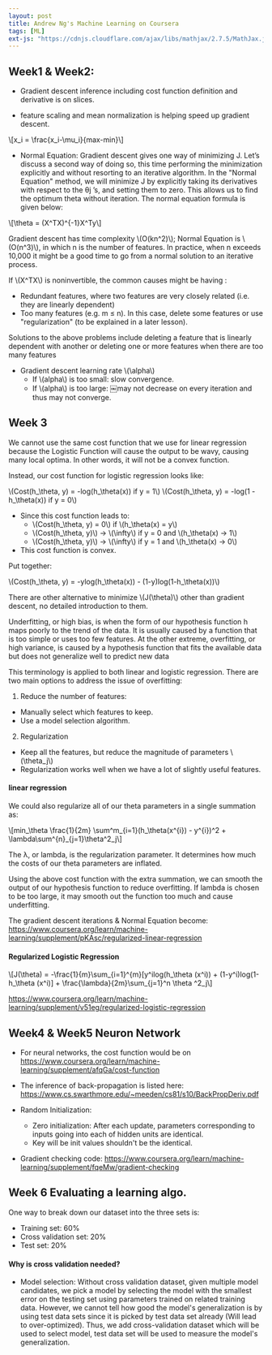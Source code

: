 ```yaml
---
layout: post
title: Andrew Ng's Machine Learning on Coursera
tags: [ML]
ext-js: "https://cdnjs.cloudflare.com/ajax/libs/mathjax/2.7.5/MathJax.js?config=TeX-MML-AM_CHTML"
---
```


## Week1 & Week2:

* Gradient descent inference including cost function definition and derivative is on slices. 

* feature scaling and mean normalization is helping speed up gradient descent. 

\\[x_i = \frac{x_i-\mu_i}{max-min}\\]

* Normal Equation: Gradient descent gives one way of minimizing J. Let’s discuss a second way of doing so, this time performing the minimization explicitly and without resorting to an iterative algorithm. In the "Normal Equation" method, we will minimize J by explicitly taking its derivatives with respect to the θj ’s, and setting them to zero. This allows us to find the optimum theta without iteration. The normal equation formula is given below:

\\[\theta = (X^TX)^{-1}X^Ty\\]

Gradient descent has time complexity \\(O(kn^2)\\); Normal Equation is \\(O(n^3)\\), in which n is the number of features. In practice, when n exceeds 10,000 it might be a good time to go from a normal solution to an iterative process.

If \\(X^TX\\) is noninvertible, the common causes might be having :

* Redundant features, where two features are very closely related (i.e. they are linearly dependent)
* Too many features (e.g. m ≤ n). In this case, delete some features or use "regularization" (to be explained in a later lesson).

Solutions to the above problems include deleting a feature that is linearly dependent with another or deleting one or more features when there are too many features

* Gradient descent learning rate \\(\alpha\\)
  * If \\(alpha\\) is too small: slow convergence.
  * If \\(alpha\\) is too large: ￼may not decrease on every iteration and thus may not converge.


## Week 3

We cannot use the same cost function that we use for linear regression because the Logistic Function will cause the output to be wavy, causing many local optima. In other words, it will not be a convex function.

Instead, our cost function for logistic regression looks like:

\\(Cost(h_\theta, y) = -log(h_\theta(x)) if y = 1\\)
\\(Cost(h_\theta, y) = -log(1 - h_\theta(x)) if y = 0\\)

* Since this cost function leads to: 
  * \\(Cost(h_\theta, y) = 0\\) if \\(h_\theta(x) = y\\)
  * \\(Cost(h_\theta, y)\\) -> \\(\infty\\) if y = 0 and \\(h_\theta(x) -> 1\\)
  * \\(Cost(h_\theta, y)\\) -> \\(\infty\\) if y = 1 and \\(h_\theta(x) -> 0\\)
* This cost function is convex. 

Put together: 

\\(Cost(h_\theta, y) = -ylog(h_\theta(x)) - (1-y)log(1-h_\theta(x))\\)

There are other alternative to minimize \\(J(\theta)\\) other than gradient descent, no detailed introduction to them. 

Underfitting, or high bias, is when the form of our hypothesis function h maps poorly to the trend of the data. It is usually caused by a function that is too simple or uses too few features. At the other extreme, overfitting, or high variance, is caused by a hypothesis function that fits the available data but does not generalize well to predict new data

This terminology is applied to both linear and logistic regression. There are two main options to address the issue of overfitting:

1) Reduce the number of features:
* Manually select which features to keep.
* Use a model selection algorithm.

2) Regularization
* Keep all the features, but reduce the magnitude of parameters \\(\theta_j\\)
* Regularization works well when we have a lot of slightly useful features.
 
#### linear regression
 
 We could also regularize all of our theta parameters in a single summation as:

\\[min_\theta \frac{1}{2m} \sum^m_{i=1}(h_\theta(x^{i}) - y^{i})^2 + \lambda\sum^{n}_{j=1}\theta^2_j\\]
 
The λ, or lambda, is the regularization parameter. It determines how much the costs of our theta parameters are inflated.

Using the above cost function with the extra summation, we can smooth the output of our hypothesis function to reduce overfitting. If lambda is chosen to be too large, it may smooth out the function too much and cause underfitting.

The gradient descent iterations & Normal Equation become: https://www.coursera.org/learn/machine-learning/supplement/pKAsc/regularized-linear-regression

#### Regularized Logistic Regression

\\[J(\theta) = -\frac{1}{m}\sum_{i=1}^{m}[y^ilog(h_\theta (x^i)) + (1-y^i)log(1-h_\theta (x^i)] + \frac{\lambda}{2m}\sum_{j=1}^n \theta ^2_j\\]

https://www.coursera.org/learn/machine-learning/supplement/v51eg/regularized-logistic-regression


## Week4 & Week5 Neuron Network

* For neural networks, the cost function would be on https://www.coursera.org/learn/machine-learning/supplement/afqGa/cost-function

* The inference of back-propagation is listed here: https://www.cs.swarthmore.edu/~meeden/cs81/s10/BackPropDeriv.pdf

* Random Initialization:
  * Zero initialization: After each update, parameters corresponding to inputs going into each of hidden units are identical. 
  * Key will be init values shouldn't be the identical. 
  
* Gradient checking code: https://www.coursera.org/learn/machine-learning/supplement/fqeMw/gradient-checking

## Week 6 Evaluating a learning algo. 

One way to break down our dataset into the three sets is:

* Training set: 60%
* Cross validation set: 20%
* Test set: 20%

#### Why is cross validation needed? 

* Model selection: Without cross validation dataset, given multiple model candidates, we pick a model by selecting the model with the smallest error on the testing set using parameters trained on related training data. However, we cannot tell how good the model's generalization is by using test data sets since it is picked by test data set already (Will lead to over-optimized). Thus, we add cross-validation dataset which will be used to select model, test data set will be used to measure the model's generalization. 


